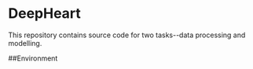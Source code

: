 # DeepHeart

This repository contains source code for two tasks--data processing and modelling.

##Environment
